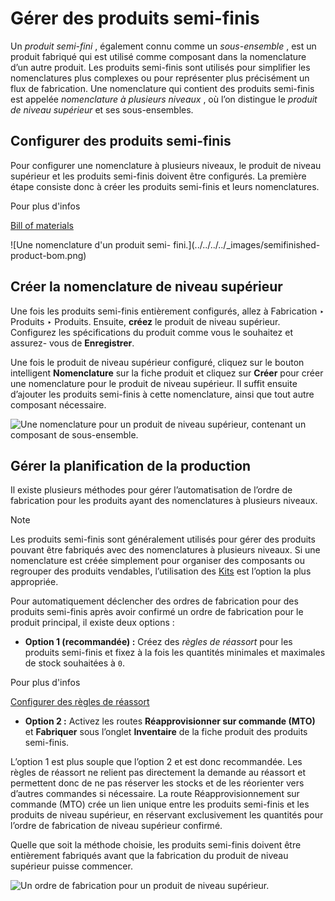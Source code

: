 # Gérer des produits semi-finis

Un _produit semi-fini_ , également connu comme un _sous-ensemble_ , est un
produit fabriqué qui est utilisé comme composant dans la nomenclature d’un
autre produit. Les produits semi-finis sont utilisés pour simplifier les
nomenclatures plus complexes ou pour représenter plus précisément un flux de
fabrication. Une nomenclature qui contient des produits semi-finis est appelée
_nomenclature à plusieurs niveaux_ , où l’on distingue le _produit de niveau
supérieur_ et ses sous-ensembles.

## Configurer des produits semi-finis

Pour configurer une nomenclature à plusieurs niveaux, le produit de niveau
supérieur et les produits semi-finis doivent être configurés. La première
étape consiste donc à créer les produits semi-finis et leurs nomenclatures.

<div class="alert alert-secondary">
<p class="alert-title">
Pour plus d'infos</p><p><a href="bill_configuration">Bill of materials</a></p>
</div> ![Une nomenclature d'un produit semi-
fini.](../../../../_images/semifinished-product-bom.png)

## Créer la nomenclature de niveau supérieur

Une fois les produits semi-finis entièrement configurés, allez à Fabrication ‣
Produits ‣ Produits. Ensuite, **créez** le produit de niveau supérieur.
Configurez les spécifications du produit comme vous le souhaitez et assurez-
vous de **Enregistrer**.

Une fois le produit de niveau supérieur configuré, cliquez sur le bouton
intelligent **Nomenclature** sur la fiche produit et cliquez sur **Créer**
pour créer une nomenclature pour le produit de niveau supérieur. Il suffit
ensuite d’ajouter les produits semi-finis à cette nomenclature, ainsi que tout
autre composant nécessaire.

![Une nomenclature pour un produit de niveau supérieur, contenant un composant
de sous-ensemble.](../../../../_images/custom-computer-bom.png)

## Gérer la planification de la production

Il existe plusieurs méthodes pour gérer l’automatisation de l’ordre de
fabrication pour les produits ayant des nomenclatures à plusieurs niveaux.

<div class="alert alert-primary">
<p class="alert-title">
Note</p><p>Les produits semi-finis sont généralement utilisés pour gérer des produits pouvant être fabriqués avec des nomenclatures à plusieurs niveaux. Si une nomenclature est créée simplement pour organiser des composants ou regrouper des produits vendables, l’utilisation des <a href="kit_shipping">Kits</a> est l’option la plus appropriée.</p>
</div>

Pour automatiquement déclencher des ordres de fabrication pour des produits
semi-finis après avoir confirmé un ordre de fabrication pour le produit
principal, il existe deux options :

  * **Option 1 (recommandée) :** Créez des _règles de réassort_ pour les produits semi-finis et fixez à la fois les quantités minimales et maximales de stock souhaitées à `0`.

<div class="alert alert-secondary">
<p class="alert-title">
Pour plus d'infos</p><p><a href="../../purchase/products/reordering">Configurer des règles de réassort</a></p>
</div>

  * **Option 2 :** Activez les routes **Réapprovisionner sur commande (MTO)** et **Fabriquer** sous l’onglet **Inventaire** de la fiche produit des produits semi-finis.

L’option 1 est plus souple que l’option 2 et est donc recommandée. Les règles
de réassort ne relient pas directement la demande au réassort et permettent
donc de ne pas réserver les stocks et de les réorienter vers d’autres
commandes si nécessaire. La route Réapprovisionnement sur commande (MTO) crée
un lien unique entre les produits semi-finis et les produits de niveau
supérieur, en réservant exclusivement les quantités pour l’ordre de
fabrication de niveau supérieur confirmé.

Quelle que soit la méthode choisie, les produits semi-finis doivent être
entièrement fabriqués avant que la fabrication du produit de niveau supérieur
puisse commencer.

![Un ordre de fabrication pour un produit de niveau
supérieur.](../../../../_images/semifinished-on-mo.png)

